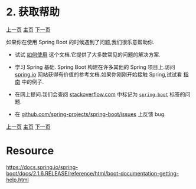 # 2. 获取帮助





[上一页](https://github.com/LeonChen1024/Spring-Reference-Doc-Translation/blob/master/Spring-Boot/Part-I-Spring-Boot-Documentation/1-About-the-Documentation.md)                                											[主页](https://github.com/LeonChen1024/Spring-Reference-Doc-Translation/tree/master/Spring-Boot)																				[下一页](https://github.com/LeonChen1024/Spring-Reference-Doc-Translation/blob/master/Spring-Boot/Part-I-Spring-Boot-Documentation/3-First-Steps.md)             



如果你在使用 Spring Boot 的时候遇到了问题,我们很乐意帮助你.

- 试试 [如何使用](https://docs.spring.io/spring-boot/docs/2.1.6.RELEASE/reference/html/howto.html) 这个文档.它提供了大多数常见的问题的解决方案.

- 学习 Spring 基础. Spring Boot 构建在许多其他的 Spring 项目上.访问  [spring.io](https://spring.io/) 网站获得有价值的参考文档.如果你刚刚开始接触 Spring,试试看 [指南](https://spring.io/guides) 中的例子.

- 在网上提问.我们会查阅  [stackoverflow.com](https://stackoverflow.com/) 中标记为  [`spring-boot`](https://stackoverflow.com/tags/spring-boot) 标签的问题.

- 在  [github.com/spring-projects/spring-boot/issues](https://github.com/spring-projects/spring-boot/issues) 上反馈 bug.

  

  

   



[上一页](https://github.com/LeonChen1024/Spring-Reference-Doc-Translation/blob/master/Spring-Boot/Part-I-Spring-Boot-Documentation/1-About-the-Documentation.md)                                											[主页](https://github.com/LeonChen1024/Spring-Reference-Doc-Translation/tree/master/Spring-Boot)																				[下一页](https://github.com/LeonChen1024/Spring-Reference-Doc-Translation/blob/master/Spring-Boot/Part-I-Spring-Boot-Documentation/3-First-Steps.md)             



# Resource

https://docs.spring.io/spring-boot/docs/2.1.6.RELEASE/reference/html/boot-documentation-getting-help.html

